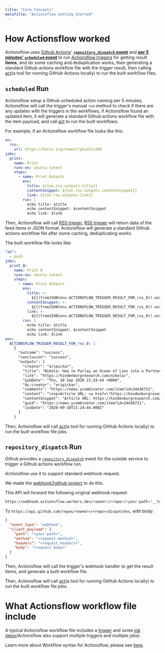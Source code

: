 ```yaml
---
title: "Core Concepts"
metaTitle: "Actionsflow Getting Started"
---
```


# How Actionsflow worked

Actionsflow uses [Github Actions](https://docs.github.com/en/actions)' [**`repository_dispatch` event**](https://docs.github.com/en/actions/reference/events-that-trigger-workflows#repository_dispatch) and [**per 5 minutes' `scheduled` event**](https://docs.github.com/en/actions/reference/events-that-trigger-workflows#scheduled-events) to run [Actionsflow triggers](/docs/triggers.md) for getting result **items**, and do some caching and deduplication works, then generating a standard Github actions workflow file with the trigger result, then calling [act](https://github.com/nektos/act)(a tool for running GitHub Actions locally) to run the built workflow files.

## `scheduled` Run

Actionsflow setup a Github scheduled action running per 5 minutes, Actionsflow will call the trigger's manual `run` method to check if there are any updates with the triggers in the workflows, if Actionsflow found an updated item, it will generate a standard Github actions workflow file with the item payload, and call [act](https://github.com/nektos/act) to run the built workflows.

For example, if an Actionsflow workflow file looks like this:

```yaml
on:
  rss:
    url: https://hnrss.org/newest?points=300
jobs:
  print:
    name: Print
    runs-on: ubuntu-latest
    steps:
      - name: Print Outputs
        env:
          title: ${{on.rss.outputs.title}}
          contentSnippet: ${{on.rss.outputs.contentSnippet}}
          link: ${{on.rss.outputs.link}}
        run: |
          echo title: $title
          echo contentSnippet: $contentSnippet
          echo link: $link
```

Then, Actionsflow will call [RSS trigger](https://github.com/actionsflow/actionsflow/blob/master/packages/actionsflow/src/triggers/rss.ts), [RSS trigger](/docs/triggers/0-rss.md) will return data of the feed items in JSON format. Actionsflow will generate a standard Github actions workflow file after some caching, deduplicating works.

The built workflow file looks like:

```yaml
"on":
  - push
jobs:
  print_0:
    name: Print 0
    runs-on: ubuntu-latest
    steps:
      - name: Print Outputs
        env:
          title: >-
            ${{(fromJSON(env.ACTIONSFLOW_TRIGGER_RESULT_FOR_rss_0)).outputs.title}}
          contentSnippet: >-
            ${{(fromJSON(env.ACTIONSFLOW_TRIGGER_RESULT_FOR_rss_0)).outputs.contentSnippet}}
          link: >-
            ${{(fromJSON(env.ACTIONSFLOW_TRIGGER_RESULT_FOR_rss_0)).outputs.link}}
        run: |
          echo title: $title
          echo contentSnippet: $contentSnippet
          echo link: $link
env:
  ACTIONSFLOW_TRIGGER_RESULT_FOR_rss_0: |-
    {
      "outcome": "success",
      "conclusion": "success",
      "outputs": {
        "creator": "aripickar",
        "title": "Nikola: How to Parlay an Ocean of Lies into a Partnership with GM",
        "link": "https://hindenburgresearch.com/nikola/",
        "pubDate": "Thu, 10 Sep 2020 21:24:44 +0000",
        "dc:creator": "aripickar",
        "comments": "https://news.ycombinator.com/item?id=24436721",
        "content": "\n<p>Article URL: <a href=\"https://hindenburgresearch.com/nikola/\">https://hindenburgresearch.com/nikola/</a></p>\n<p>Comments URL: <a href=\"https://news.ycombinator.com/item?id=24436721\">https://news.ycombinator.com/item?id=24436721</a></p>\n<p>Points: 316</p>\n<p># Comments: 281</p>\n",
        "contentSnippet": "Article URL: https://hindenburgresearch.com/nikola/\nComments URL: https://news.ycombinator.com/item?id=24436721\nPoints: 316\n# Comments: 281",
        "guid": "https://news.ycombinator.com/item?id=24436721",
        "isoDate": "2020-09-10T21:24:44.000Z"
      }
    }
```

Then, Actionsflow will call [act](https://github.com/nektos/act)(a tool for running GitHub Actions locally) to run the built workflow file jobs.

## `repository_dispatch` Run

Github provides a [`repository_dispatch`](https://docs.github.com/en/actions/reference/events-that-trigger-workflows#repository_dispatch) event for the outside service to trigger a Github actions workflow run.

Actionsflow use it to support standard webhook request.

We made the [webhook2github project](https://github.com/actionsflow/webhook2github) to do this.

This API will forward the following original webhook request:

```bash
https://webhook.actionsflow.workers.dev/<owner>/<repo>/<your-path>?__token=<your-github-personal-token>
```

To `https://api.github.com/repos/<owner>/<repo>/dispatches`, with body:

```json
{
  "event_type": "webhook",
  "client_payload": {
    "path": "<your-path>",
    "method": "<request.method>",
    "headers": "<request.headers>",
    "body": "<request body>"
  }
}
```

Then, Actionsflow will call the trigger's webhook handler to get the result items, and generate a built workflow file.

Then, Actionsflow will call [act](https://github.com/nektos/act)(a tool for running GitHub Actions locally) to run the built workflow file jobs.

# What Actionsflow workflow file include

A typical Actionsflow workflow file includes a [trigger](/docs/triggers.md) and some [job steps](/docs/steps.md)(Actionsflow also support multiple triggers and multiple jobs)

Learn more about Workflow syntax for Actionsflow, please see [here](/docs/workflow.md).
